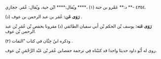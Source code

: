 ٤٣٥٤ -** د:** عَمْرو بن حنة (١) ،**** ويُقال:**** ابْن حية، ويُقال: عُمَر. ججازي.

**رَوَى عَن:** عُمَر بن عبد الرحمن بن عوف (د) .

**رَوَى عَنه:** يوسف بْن الحكم بْن أَبي سفيان الطائفي (د) مقرونا بحفص بْن عُمَر بْن عبد الرحمن بْن عوف.

وذكره ابنُ حِبَّان في كتاب "الثقات (٢) .

روى له أَبُو داود حديثا واحدا قد كتبْناه فِي ترجمة حفصابن عُمَر بْن عَبْد الرَّحْمَنِ بْن عوف.